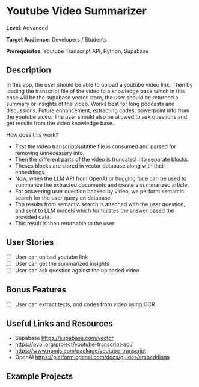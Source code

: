 # Youtube Video Summarizer

**Level**: Advanced

**Target Audience**: Developers / Students

**Prerequisites**: Youtube Transcript API, Python, Supabase

## Description
In this app, the user should be able to upload a youtube video link. Then by loading the transcript file of the video to a knowledge base which in this case will be the supabase vector store, the user should be returned a summary or insights of the video. 
Works best for long podcasts and discussions.
Future enhancement, extracting codes, powerpoint info from the youtube video. The user should also be allowed to ask questions and get results from the video knowledge base.

How does this work?
- First the video transcript/subtitle file is consumed and parsed for removing unnecessary info.
- Then the different parts of the video is truncated into separate blocks.
- Theses blocks are stored in vector database along with their enbeddings.
- Now, when the LLM API from OpenAI or hugging face can be used to summarize the extracted documents and create a summarized article.
- For answering user question backed by video, we perform semantic search for the user query on database.
- Top results from semantic search is attached with the user question, and sent to LLM models which formulates the answer based the provided data.
- This result is then returnable to the user.

## User Stories

- [ ] User can upload youtube link
- [ ] User can get the summarized insights
- [ ] User can ask question against the uploaded video

## Bonus Features

- [ ] User can extract texts, and codes from video using OCR



## Useful Links and Resources
- Supabase https://supabase.com/vector
- https://pypi.org/project/youtube-transcript-api/
- https://www.npmjs.com/package/youtube-transcript
- OpenAI https://platform.openai.com/docs/guides/embeddings

## Example Projects

